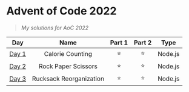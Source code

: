 # Advent of Code 2022

> *My solutions for AoC 2022*

<sup>

| Day | Name | Part 1 | Part 2 | Type |
| :---: | :---: | :---: | :---: | :---: |
| [Day 1](https://github.com/astro-develops/Advent-of-Code-2022/tree/main/Day%201) | Calorie Counting | ⭐ | ⭐ | Node.js |
| [Day 2](https://github.com/astro-develops/Advent-of-Code-2022/tree/main/Day%202) | Rock Paper Scissors | ⭐ | ⭐ | Node.js |
| [Day 3](https://github.com/astro-develops/Advent-of-Code-2022/tree/main/Day%203) | Rucksack Reorganization | ⭐ | ⭐ | Node.js |

<sup>
